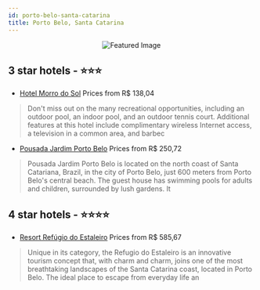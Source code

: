 ```yaml
---
id: porto-belo-santa-catarina
title: Porto Belo, Santa Catarina
---
```


<center><img src="https://i.travelapi.com/hotels/20000000/19670000/19668800/19668773/e63b3e55_z.jpg" alt="Featured Image" /></center>


##  3 star hotels - ⭐️⭐️⭐️

-    [Hotel Morro do Sol](https://us.hurb.com/hotels/porto-belo/hotel-morro-do-sol-JNP-JP603975?cmp=18055) Prices from R$ 138,04
   > Don't miss out on the many recreational opportunities, including an outdoor pool, an indoor pool, and an outdoor tennis court. Additional features at this hotel include complimentary wireless Internet access, a television in a common area, and barbec
-    [Pousada Jardim Porto Belo](https://us.hurb.com/hotels/porto-belo/pousada-jardim-porto-belo-OMN-3582?cmp=18055) Prices from R$ 250,72
   > Pousada Jardim Porto Belo is located on the north coast of Santa Catariana, Brazil, in the city of Porto Belo, just 600 meters from Porto Belo&#39;s central beach. The guest house has swimming pools for adults and children, surrounded by lush gardens. It 

##  4 star hotels - ⭐️⭐️⭐️⭐️

-    [Resort Refúgio do Estaleiro](https://us.hurb.com/hotels/porto-belo/resort-refugio-do-estaleiro-OMN-9635?cmp=18055) Prices from R$ 585,67
   > Unique in its category, the Refugio do Estaleiro is an innovative tourism concept that, with charm and charm, joins one of the most breathtaking landscapes of the Santa Catarina coast, located in Porto Belo. The ideal place to escape from everyday life an
